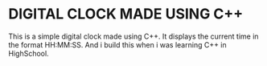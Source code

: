 # DIGITAL CLOCK MADE USING C++

This is a simple digital clock made using C++. It displays the current time in the format HH:MM:SS.
And i build this when i was learning C++ in HighSchool.
